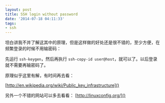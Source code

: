 ```yaml
---
layout: post
title: SSH login without password
date: '2014-07-18 04:11:33'
tags:
- ssh
---
```


坦白讲我不并了解这其中的原理，但是这样做的好处还是很不错的，至少方便，在频繁登录的时候不用输密码：

先运行 `ssh-keygen`，然后再执行 `ssh-copy-id user@host`，就可以了。以后登录就不需要再输密码了。

原理似乎这里有解，有时间再去看：

[http://en.wikipedia.org/wiki/Public_key_infrastructure]()


另外一个不错的网站可以多去看看： [http://linuxconfig.org/]()